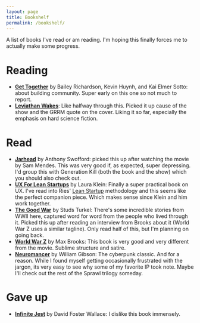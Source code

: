 ```yaml
---
layout: page
title: Bookshelf
permalink: /bookshelf/
---
```

A list of books I've read or am reading. I'm hoping this finally forces me to actually make some progress.

# Reading
- [**Get Together**](https://www.amazon.com/Get-Together-build-community-people/dp/1732265194) by Bailey Richardson, Kevin Huynh, and Kai Elmer Sotto: about building community. Super early on this one so not much to report. 
- [**Leviathan Wakes**](https://www.amazon.com/Leviathan-Wakes-Expanse-Book-1-ebook/dp/B0047Y171G/ref=tmm_kin_swatch_0?_encoding=UTF8&qid=1638914452&sr=1-1): Like halfway through this. Picked it up cause of the show and the GRRM quote on the cover. Liking it so far, especially the emphasis on hard science fiction. 

# Read
- [**Jarhead**](https://www.amazon.com/Jarhead-Marines-Chronicle-Other-Battles/dp/0743244915) by Anthony Swofford: picked this up after watching the movie by Sam Mendes. This was very good if, as expected, super depressing. I'd group this with Generation Kill (both the book and the show) which you should also check out.
- [**UX For Lean Startups**](https://www.amazon.com/UX-Lean-Startups-Experience-Research-ebook/dp/B07LGGNWJC/ref=sr_1_3?crid=JYMBFNGCXD12&keywords=lean+ux&qid=1638914529&s=digital-text&sprefix=Lean+UX%2Cdigital-text%2C147&sr=1-3) by Laura Klein: Finally a super practical book on UX. I've read into Ries' [Lean Startup](https://en.wikipedia.org/wiki/Lean_startup) methodology and this seems like the perfect companion piece. Which makes sense since Klein and him work together. 
- [**The Good War**](https://www.amazon.com/Good-War-Oral-History-World-ebook/dp/B005LXC99G/ref=sr_1_2?keywords=The+Good+War&qid=1638915581&s=digital-text&sr=1-2) by Studs Turkel: There's some incredible stories from WWII here, captured word for word from the people who lived through it.  Picked this up after reading an interview from Brooks about it (World War Z uses a similar tagline). Only read half of this, but I'm planning on going back.
- [**World War Z**](https://www.amazon.com/World-War-Oral-History-Zombie-ebook/dp/B000JMKQX0/ref=sr_1_3?keywords=World+War+Z&qid=1638915013&s=digital-text&sr=1-3) by Max Brooks: This book is very good and very different from the movie. Sublime structure and satire. 
- [**Neuromancer**](https://www.amazon.com/Neuromancer-Sprawl-Trilogy-William-Gibson-ebook/dp/B000O76ON6/ref=sr_1_1?crid=1KQEQ0U1DGP0E&keywords=neuromancer+william+gibson&qid=1638915563&s=digital-text&sprefix=Neuromancer%2Cdigital-text%2C156&sr=1-1) by William Gibson: The cyberpunk classic. And for a reason. While I found myself getting occasionally frustrated with the jargon, its very easy to see why some of my favorite IP took note. Maybe I'll check out the rest of the Sprawl trilogy someday. 

# Gave up
- [**Infinite Jest**](https://www.amazon.com/Infinite-Jest-David-Foster-Wallace-ebook/dp/B000S1M9LY/ref=sr_1_1?keywords=infinite+jest&qid=1638914789&s=digital-text&sr=1-1) by David Foster Wallace: I dislike this book immensely. 
